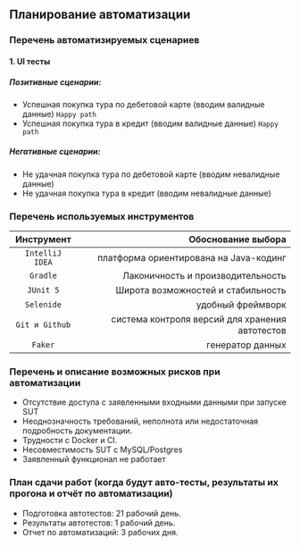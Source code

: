 ## Планирование автоматизации
### Перечень автоматизируемых сценариев
#### 1. UI тесты
##### Позитивные сценарии:
- Успешная покупка тура по дебетовой карте (вводим валидные данные) `Happy path`
- Успешная покупка тура в кредит (вводим валидные данные) `Happy path`

##### Негативные сценарии:

- Не удачная покупка тура по дебетовой карте (вводим невалидные данные)
- Не удачная покупка тура в кредит (вводим невалидные данные)

### Перечень используемых инструментов

|   Инструмент    | Обоснование выбора |
|:---------------:| ---: |
| `IntelliJ IDEA` | платформа ориентирована на Java-кодинг |
|    `Gradle`     | Лаконичность и производительность|
|    `JUnit 5`    | Широта возможностей и стабильность |
|        `Selenide`         | удобный фреймворк                   |
|           `Git и Github`      |          система контроля версий для хранения автотестов          |
|           `Faker`      |          генератор данных         |

### Перечень и описание возможных рисков при автоматизации
- Отсутствие доступа с заявленными входными данными при запуске SUT
- Неоднозначность требований, неполнота или недостаточная подробность документации.
- Трудности с Docker и CI.
- Несовместимость SUT с MySQL/Postgres
- Заявленный функционал не работает


### План сдачи работ (когда будут авто-тесты, результаты их прогона и отчёт по автоматизации)
- Подготовка автотестов: 21 рабочий день.
- Результаты автотестов: 1 рабочий день.
- Отчет по автоматизаций: 3 рабочих дня.
